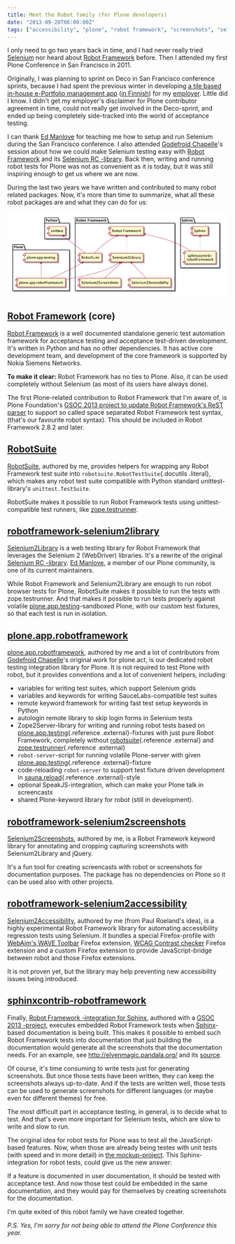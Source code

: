 ```yaml
---
title: Meet the Robot family (for Plone developers)
date: "2013-09-28T06:00:00Z"
tags: ["accessibility", "plone", "robot framework", "screenshots", "selenium", "sphinx", "testing", "wave", "webaim"]
---
```


I only need to go two years back in time, and I had never really tried
[Selenium](http://docs.seleniumhq.org/) nor heard
about [Robot Framework](http://robotframework.org/) before. Then I attended my first Plone Conference in San
Francisco in 2011.

Originally, I was planning to sprint on Deco in San Francisco conference
sprints, because I had spent the previous winter in developing [a tile
based in-house e-Portfolio management
app](http://www.youtube.com/watch?v=Bib1RA3nEVc)
([in
Finnish](https://m3.jyu.fi/jyumv/ohjelmat/erillis/thk/thkplone/world-plone-day-ja-moniviestin-10-vuotta-24.4.2013/world-plone-day-ilona-laakkonen)) for my [employer](https://jyu.fi/en/).
Little did I know. I didn\'t get my employer\'s disclaimer for Plone
contributor agreement in time, could not really get involved in the
Deco-sprint, and ended up being completely side-tracked into the world
of acceptance testing.

I can thank [Ed Manlove](https://github.com/emanlove) for teaching me how to setup and run Selenium during the San
Francisco conference. I also attended [Godefroid
Chapelle](https://github.com/gotcha)\'s session
about how we could make Selenium testing easy with [Robot
Framework](http://robotframework.org/) and its
[Selenium RC
-library](http://pypi.python.org/pypi/robotframework-seleniumlibrary). Back then, writing and running robot tests for Plone was not
as convenient as it is today, but it was still inspiring enough to get
us where we are now.

During the last two years we have written and contributed to many robot
related packages. Now, it\'s more than time to summarize, what all these
robot packages are and what they can do for us:

![image](meet_the_robot_family.png)

[Robot Framework](http://robotframework.org/) (core)
--------------------------------------------------------------------------

[Robot Framework](http://robotframework.org/) is a
well documented standalone generic test automation framework for
acceptance testing and acceptance test-driven development. It\'s written
in Python and has no other dependencies. It has active core development
team, and development of the core framework is supported by Nokia
Siemens Networks.

**To make it clear:** Robot Framework has no ties to Plone. Also, it can
be used completely without Selenium (as most of its users have always
done).

The first Plone-related contribution to Robot Framework that I\'m aware
of, is Plone Foundation\'s [GSOC 2013 project to update Robot
Framework\'s ReST
parser](https://www.google-melange.com/gsoc/project/google/gsoc2013/vivekkodu/16001) to support so called space separated Robot Framework test
syntax, (that\'s our favourite robot syntax). This should be included in
Robot Framework 2.8.2 and later.

[RobotSuite](http://pypi.python.org/pypi/robotsuite)
--------------------------------------------------------------------------

[RobotSuite](http://pypi.python.org/pypi/robotsuite), authored by me, provides helpers for wrapping any Robot
Framework test suite into `robotsuite.RobotTestSuite`{.docutils
.literal}, which makes any robot test suite compatible with Python
standard unittest-library\'s `unittest.TestSuite`.

RobotSuite makes it possible to run Robot Framework tests using
unittest-compatible test runners, like
[zope.testrunner](http://pypi.python.org/pypi/zope.testrunner).

[robotframework-selenium2library](http://pypi.python.org/pypi/robotframework-selenium2library)
--------------------------------------------------------------------------------------------------------------------

[Selenium2Library](http://pypi.python.org/pypi/robotframework-selenium2library) is a web testing library for Robot Framework that leverages
the Selenium 2 (WebDriver) libraries. It\'s a rewrite of the original
[Selenium RC
-library](http://pypi.python.org/pypi/robotframework-seleniumlibrary). [Ed Manlove](https://github.com/emanlove), a member of our Plone community, is one of its current
maintainers.

While Robot Framework and Selenium2Library are enough to run robot
browser tests for Plone, RobotSuite makes it possible to run the tests
with zope.testrunner. And that makes it possible to run tests properly
against volatile
[plone.app.testing](http://pypi.python.org/pypi/plone.app.robotframework)-sandboxed Plone, with our custom test fixtures, so that each
test is run in isolation.

[plone.app.robotframework](http://pypi.python.org/pypi/plone.app.robotframework)
------------------------------------------------------------------------------------------------------

[plone.app.robotframework](http://pypi.python.org/pypi/plone.app.robotframework), authored by me and a lot of contributors from [Godefroid
Chapelle](https://github.com/gotcha)\'s original
work for plone.act, is our dedicated robot testing integration library
for Plone. It is not required to test Plone with robot, but it provides
conventions and a lot of convenient helpers, including:

-   variables for writing test suites, which support Selenium grids
-   variables and keywords for writing SauceLabs-compatible test suites
-   remote keyword framework for writing fast test setup keywords in
    Python
-   autologin remote library to skip login forms in Selenium tests
-   Zope2Server-library for writing and running robot tests based on
    [plone.app.testing](http://pypi.python.org/pypi/plone.app.robotframework){.reference
    .external}-fixtures with just pure Robot Framework, completely
    without
    [robotsuite](http://pypi.python.org/pypi/robotsuite){.reference
    .external} and
    [zope.testrunner](http://pypi.python.org/pypi/zope.testrunner){.reference
    .external}
-   `robot-server`-script for running volatile
    Plone-server with given
    [plone.app.testing](http://pypi.python.org/pypi/plone.app.robotframework){.reference
    .external}-fixture
-   code-reloading `robot-server` to support test
    fixture driven development in
    [sauna.reload](http://pypi.python.org/pypi/sauna.reload){.reference
    .external}-style
-   optional SpeakJS-integration, which can make your Plone talk in
    screencasts
-   shared Plone-keyword library for robot (still in development).

[robotframework-selenium2screenshots](http://pypi.python.org/pypi/robotframework-selenium2screenshots)
----------------------------------------------------------------------------------------------------------------------------

[Selenium2Screenshots](http://pypi.python.org/pypi/robotframework-selenium2screenshots), authored by me, is a Robot Framework keyword library for
annotating and cropping capturing screenshots with Selenium2Library and
jQuery.

It\'s a fun tool for creating screencasts with robot or screenshots for
documentation purposes. The package has no dependencies on Plone so it
can be used also with other projects.

[robotframework-selenium2accessibility](http://pypi.python.org/pypi/robotframework-selenium2accessibility)
--------------------------------------------------------------------------------------------------------------------------------

[Selenium2Accessibility](http://pypi.python.org/pypi/robotframework-selenium2accessibility), authored by me (from Paul Roeland\'s idea), is a highly
experimental Robot Framework library for automating accessibility
regression tests using Selenium. It bundles a special Firefox-profile
with [WebAim\'s WAVE
Toolbar](http://wave.webaim.org/toolbar/) Firefox
extension, [WCAG Contrast
checker](https://addons.mozilla.org/en-US/firefox/addon/wcag-contrast-checker/) Firefox extension and a custom Firefox extension to provide
JavaScript-bridge between robot and those Firefox extensions.

It is not proven yet, but the library may help preventing new
accessibility issues being introduced.

[sphinxcontrib-robotframework](http://pypi.python.org/pypi/sphinxcontrib-robotframework)
--------------------------------------------------------------------------------------------------------------

Finally, [Robot Framework -integration for
Sphinx](http://pypi.python.org/pypi/sphinxcontrib-robotframework), authored with a [GSOC 2013
-project](https://www.google-melange.com/gsoc/project/google/gsoc2013/vivekkodu/16001), executes embedded Robot Framework tests when
[Sphinx](http://sphinx-doc.org/)-based
documentation is being built. This makes it possible to embed such Robot
Framework tests into documentation that just building the documentation
would generate all the screenshots that the documentation needs. For an
example, see <http://elvenmagic.pandala.org/> and its
[source](https://github.com/datakurre/elvenmagic/blob/gh-pages/2013/09/22/collective-listingviews.rst).

Of course, it\'s time consuming to write tests just for generating
screenshots. But once those tests have been written, they can keep the
screenshots always up-to-date. And if the tests are written well, those
tests can be used to generate screenshots for different languages (or
maybe even for different themes) for free.

The most difficult part in acceptance testing, in general, is to decide
what to test. And that\'s even more important for Selenium tests, which
are slow to write and slow to run.

The original idea for robot tests for Plone was to test all the
JavaScript-based features. Now, when those are already being testes with
unit tests (with speed and in more detail) in [the
mockup-project](https://github.com/plone/mockup).
This Sphinx-integration for robot tests, could give us the new answer:

If a feature is documented in user documentation, it should be tested
with acceptance test. And now those test could be embedded in the same
documentation, and they would pay for themselves by creating screenshots
for the documentation.

I\'m quite exited of this robot family we have created together.

*P.S. Yes, I\'m sorry for not being able to attend the Plone Conference
this year.*
